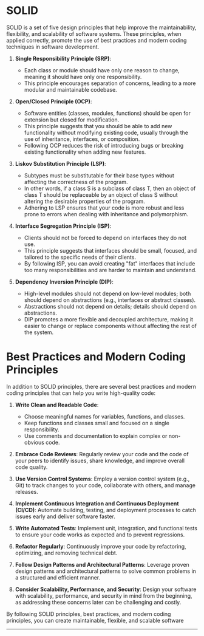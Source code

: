 # SOLID
SOLID is a set of five design principles that help improve the maintainability, flexibility, and scalability of software systems. These principles, when applied correctly, promote the use of best practices and modern coding techniques in software development.

1. **Single Responsibility Principle (SRP)**:

    * Each class or module should have only one reason to change, meaning it should have only one responsibility.
    * This principle encourages separation of concerns, leading to a more modular and maintainable codebase.

2. **Open/Closed Principle (OCP)**:

    * Software entities (classes, modules, functions) should be open for extension but closed for modification.
    * This principle suggests that you should be able to add new functionality without modifying existing code, usually through the use of inheritance, interfaces, or composition.
    * Following OCP reduces the risk of introducing bugs or breaking existing functionality when adding new features.

3. **Liskov Substitution Principle (LSP)**:

    * Subtypes must be substitutable for their base types without affecting the correctness of the program.
    * In other words, if a class S is a subclass of class T, then an object of class T should be replaceable by an object of class S without altering the desirable properties of the program.
    * Adhering to LSP ensures that your code is more robust and less prone to errors when dealing with inheritance and polymorphism.

4. **Interface Segregation Principle (ISP)**:

    * Clients should not be forced to depend on interfaces they do not use.
    * This principle suggests that interfaces should be small, focused, and tailored to the specific needs of their clients.
    * By following ISP, you can avoid creating "fat" interfaces that include too many responsibilities and are harder to maintain and understand.

5. **Dependency Inversion Principle (DIP)**:

    * High-level modules should not depend on low-level modules; both should depend on abstractions (e.g., interfaces or abstract classes).
    * Abstractions should not depend on details; details should depend on abstractions.
    * DIP promotes a more flexible and decoupled architecture, making it easier to change or replace components without affecting the rest of the system.



# Best Practices and Modern Coding Principles
In addition to SOLID principles, there are several best practices and modern coding principles that can help you write high-quality code:

1. **Write Clean and Readable Code**:
   - Choose meaningful names for variables, functions, and classes.
   - Keep functions and classes small and focused on a single responsibility.
   - Use comments and documentation to explain complex or non-obvious code.

2. **Embrace Code Reviews**:
    Regularly review your code and the code of your peers to identify issues, share knowledge, and improve overall code quality.

3. **Use Version Control Systems**:
    Employ a version control system (e.g., Git) to track changes to your code, collaborate with others, and manage releases.

4. **Implement Continuous Integration and Continuous Deployment (CI/CD)**:
    Automate building, testing, and deployment processes to catch issues early and deliver software faster.

5. **Write Automated Tests**:
    Implement unit, integration, and functional tests to ensure your code works as expected and to prevent regressions.

6. **Refactor Regularly**:
    Continuously improve your code by refactoring, optimizing, and removing technical debt.

7. **Follow Design Patterns and Architectural Patterns**:
    Leverage proven design patterns and architectural patterns to solve common problems in a structured and efficient manner.

8. **Consider Scalability, Performance, and Security**:
    Design your software with scalability, performance, and security in mind from the beginning, as addressing these concerns later can be challenging and costly.


By following SOLID principles, best practices, and modern coding principles, you can create maintainable, flexible, and scalable software

------------------
